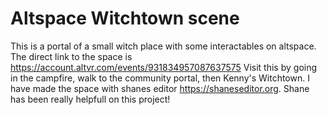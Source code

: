 # Altspace Witchtown scene

This is a portal of a small witch place with some interactables on altspace.
The direct link to the space is https://account.altvr.com/events/931834957087637575
Visit this by going in the campfire, walk to the community portal, then Kenny's Witchtown.
I have made the space with shanes editor https://shaneseditor.org.
Shane has been really helpfull on this project!